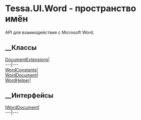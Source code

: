 # Tessa.UI.Word - пространство имён
API для взаимодействия с Microsoft Word.
##  __Классы
[DocumentExtensions](T_Tessa_UI_Word_DocumentExtensions.htm)|  
---|---  
[WordConstants](T_Tessa_UI_Word_WordConstants.htm)|  
[WordDocument](T_Tessa_UI_Word_WordDocument.htm)|  
[WordHelper](T_Tessa_UI_Word_WordHelper.htm)|  
## __Интерфейсы
[IWordDocument](T_Tessa_UI_Word_IWordDocument.htm)|  
---|---
